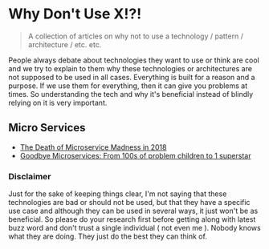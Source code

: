 # Why Don't Use X!?!
> A collection of articles on why not to use a technology / pattern / architecture / etc. etc.

People always debate about technologies they want to use or think are cool and we try to explain to them why these technologies or architectures are not supposed to be used in all cases. Everything is built for a reason and a purpose. If we use them for everything, then it can give you problems at times. So understanding the tech and why it's beneficial instead of blindly relying on it is very important. 


## Micro Services 

* [The Death of Microservice Madness in 2018](http://www.dwmkerr.com/the-death-of-microservice-madness-in-2018/)
* [Goodbye Microservices: From 100s of problem children to 1 superstar](https://segment.com/blog/goodbye-microservices/)



### Disclaimer

Just for the sake of keeping things clear, I'm not saying that these technologies are bad or should not be used, but that they have a specific use case and although they can be used in several ways, it just won't be as beneficial. So please do your research first before getting along with latest buzz word and don't trust a single individual ( not even me ). Nobody knows what they are doing. They just do the best they can think of. 
